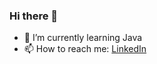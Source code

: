 ### Hi there 👋


- 🌱 I’m currently learning Java
- 📫 How to reach me: [LinkedIn](https://www.linkedin.com/in/helikson/)

<!--
**helikson/helikson** is a ✨ _special_ ✨ repository because its `README.md` (this file) appears on your GitHub profile.

Link ajuda = https://github.com/adam-p/markdown-here/wiki/Markdown-Cheatsheet#links

Here are some ideas to get you started:

- 🔭 I’m currently working on ...
- 🌱 I’m currently learning ...
- 👯 I’m looking to collaborate on ...
- 🤔 I’m looking for help with ...
- 💬 Ask me about ...
- 📫 How to reach me: ...
- 😄 Pronouns: ...
- ⚡ Fun fact: ...
-->
